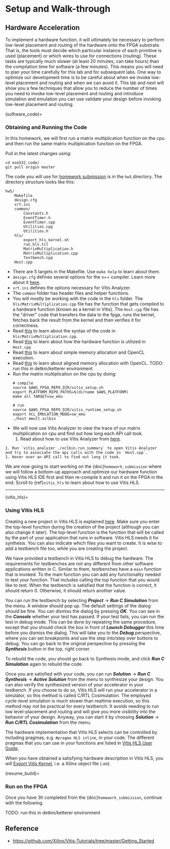 # Setup and Walk-through
<!-- ```{include} ../common/aws_caution.md
``` -->
<style type="text/css">
    table { width: 100%; }
    th { background-color: #4CAF50;color: white;height:50px;text-align: center; }
    td {height:50px;text-align: center;}
    tr:nth-child(even) {background-color: #f2f2f2;}
</style>

## Hardware Acceleration
To implement a hardware function, it will ultimately be necessary
to perform low-level placement and routing of the hardware onto the
FPGA substrate.  That is, the tools must decide which particular instance of
each primitive is used (placement) or which wires to use for connections
(routing).  These tasks are typically much slower (at least 20 minutes, can take
hours) than the compilation time for software (a few minutes).  This means you
will need to plan your time carefully for this lab and for subsequent labs.
One way to optimize our development time is to be careful about when we
invoke low-level placement and routing and when we can avoid it.   This lab
and next will show you a few techniques that allow you to reduce the number of
times you need to invoke low-level placement and routing and introduce
 simulation and emulation you can use validate your design before
 invoking low-level placement and routing.

<!-- ## Getting Started with Vitis on Amazon F1 Instance
### Pre-requisites
Make sure you complete the following pre-requisites before continuing
with this homework:
1. You have an AWS account and know how to create AWS 
    instances. Check {doc}`../hw1/aws_tutorial` for a refresher.
2. You have access to F1 instances. You can find out if you have
    access by going to the ***Limits*** tab in your AWS console
    homepage and then checking for the F1 vCPUs limit as
    follows. You should see at least 8 vCPUs limit for F1 instance. If you see 0, contact the course staff as
    soon as possible.
    ```{image} images/f1_vcpu_limit.png
    ```
3. Read about Vitis from [here](https://github.com/Xilinx/Vitis-In-Depth-Tutorial/blob/master/Getting_Started/Vitis/Part1.md).

In this homework, we will use two instances:
- `z1d.2xlarge` referred to as the ***build*** instance where
    we will compile and build our fpga binary. It costs
    $0.744$/hr. You can create this instance in any AWS region.
- `f1.2xlarge` referred to as the ***runtime*** instance where
    we will run our fpga binary. It costs $1.65$/hr. We can
    only use `us-east-1` (N. Virginia) for this instance.

(launch_instance)=
### Launch the build instance
1. Navigate to the [AWS Marketplace](https://aws.amazon.com/marketplace/pp/B06VVYBLZZ?qid=1585105385966&sr=0-1&ref_=srh_res_product_title)
1. Click on **Continue to Subscribe**
1. Accept the EULA and click **Continue to Configuration**
1. Select version v1.9.0 and US East (N.Virginia)
1. Click on **Continue to Launch**
1. Select **Launch through EC2** in the **Choose Action** drop-down and click **Launch**
1. Select **z1d.2xlarge** Instance type
1. At the top of the console, click on **6. Configure Security Groups** 
1. Click **Add Rule** ( Note : Add a new rule dont modify existing rule )
    1. Select **Custom TCP Rule** from the **Type** pull-down menu
    1. Type `8443` in the **Port Range** field
    1. Select **Anywhere** from the **Source** pull-down
1. Click **Review and Launch**. This brings up the review page.
1. Click **Launch** to launch your instance.
1. Select a valid key pair and **check** the acknowledge box at the bottom of the dialog
1. Select **Launch Instances**. This brings up the launch status page
1. When ready, select **View Instances** at the bottom of the page
1. Login to your build instance by doing:
    ```
    ssh -i <AWS key pairs.pem> centos@<IPv4 Public IP of EC2 instance>
    ```
    ```{note}
    The default user is centos.
    ```
(dcv_setup)=
### Setup remote desktop
We will use NICE DCV as our remote desktop server on Amazon. We will use
the remote desktop to work with several Vitis GUI utilities.
1. Attach NICE DCV license to your `z1d.2xlarge` instance by
    doing the following:
    1. Sign in to the AWS Management Console and open the IAM console at <https://console.aws.amazon.com/iam/>.
    1. In the navigation pane of the IAM console, choose ***Roles***, and then choose ***Create role***.
    1. For ***Select type of trusted entity***, choose ***AWS service***.
    1. For ***Choose a use case***, select ***EC2*** and then
    click ***Next: Permissions***.
    1. Click on ***Next: Tags*** to move forward.
    1. Click on ***Next: Review*** to move forward.
    1. Enter a name, e.g. "DCVLicenseAccessRole" and click
        ***Create role***.
    1. Click on Policies in the left menu.
    1. Click on ***Create policy***.
    1. Click on the ***JSON*** tab and paste the following:
        ```
        {
            "Version": "2012-10-17",
            "Statement": [
                {
                    "Effect": "Allow",
                    "Action": "s3:GetObject",
                    "Resource": "arn:aws:s3:::dcv-license.us-east-1/*"
                }
            ]
        }
        ```
        ```{note}
        Change `us-east-1` to the region you are using (if different).
        ```
    1. Enter a name, e.g. "DCVLicensePolicy" and click
        ***Create policy***.
    1. Search for your new policy and click on it to open it.
    1. Click on ***Policy usage*** and then on ***Attach***.
    1. Enter your DCV role name, select the role and click on ***Attach policy***.
    1. Go to your console home page and click on ***Instances***.
    1. Right-click on your `z1d.2xlarge instance and click on
    ***Instance settings*** and then ***Modify IAM role***.
    1. From the drop-down menu, select your DCV role name and
    click save. Your instance will now be able to use the server.

1. Login to your `z1d.2xlarge` instance and install NICE DCV pre-requisites

   ```
   sudo yum -y install kernel-devel
   sudo yum -y groupinstall "GNOME Desktop"
   sudo yum -y install glx-utils
   ```

1. Install NICE DCV Server

   ```
   sudo rpm --import https://s3-eu-west-1.amazonaws.com/nice-dcv-publish/NICE-GPG-KEY
   wget https://d1uj6qtbmh3dt5.cloudfront.net/2019.0/Servers/nice-dcv-2019.0-7318-el7.tgz
   tar xvf nice-dcv-2019.0-7318-el7.tgz
   cd nice-dcv-2019.0-7318-el7
   sudo yum -y install nice-dcv-server-2019.0.7318-1.el7.x86_64.rpm
   sudo yum -y install nice-xdcv-2019.0.224-1.el7.x86_64.rpm
   cd ~

   sudo systemctl enable dcvserver
   sudo systemctl start dcvserver
   ```

1. Setup a password

   ```
   sudo passwd centos
   ```

1. Change firewall settings
      
   * Disable firewalld to allow all connections
   ```
   sudo systemctl stop firewalld
   sudo systemctl disable firewalld
   ```

1. Create a virtual session to connect to    
   ```{note}
   You will have to create a new session if you restart your instance. Put this in your
   `~/.bashrc` so that you automatically
   create a session on login.
   ```
   ```
   dcv create-session --type virtual --user centos centos
   ```

1. Connect to the DCV Remote Desktop session
    1. * Download and install the [DCV Client](https://download.nice-dcv.com/) in your computer.
       
       * Use the Public IP address to connect

1. Logging in should show you your new GUI Desktop
### Setup AWS CLI
1. Go to <https://console.aws.amazon.com> and then from the top right,
select your account name, and then ***My Security Credentials***.
1. Click on ***Access Keys*** and ***Create New Access Key***.
1. Note down your ***Access Key ID*** and ***Secret Access Key***.
1. Login to your `z1d.2xlarge` instance and issue the following
command:
    ```
    aws configure
    ```
1. Enter your access key, add us-east-1 as region and output to be json.
 -->
(software_code)=
### Obtaining and Running the Code
In this homework, we will first run a matrix multiplication function on the cpu and then run the same matrix multiplication
function on the FPGA.

<!-- Login to your `z1d.2xlarge` instance and initialize your environment as follows:
```
tmux
git clone https://github.com/aws/aws-fpga.git $AWS_FPGA_REPO_DIR
source $AWS_FPGA_REPO_DIR/vitis_setup.sh
export PLATFORM_REPO_PATHS=$(dirname $AWS_PLATFORM)
```
```{caution}
Make sure to run under tmux! It will save you hours.
```
 -->
<!-- ---
Clone the `ese532_code` repository using the following command:
```
git clone https://github.com/icgrp/ese532_code.git
```
If you already have it cloned, pull in the latest changes
using:
```
cd ese532_code/
git pull origin master
``` -->

Pull in the latest changes using:
```
cd ese532_code/
git pull origin master
```

The code you will use for [homework submission](homework_submission)
is in the `hw5` directory. The directory structure looks like this:
```
hw5/
    Makefile
    design.cfg
    xrt.ini
    common/
        Constants.h
        EventTimer.h
        EventTimer.cpp
        Utilities.cpp
        Utilities.h
    hls/
        export_hls_kernel.sh
        run_hls.tcl
        MatrixMultiplication.h
        MatrixMultiplication.cpp
        Testbench.cpp
    Host.cpp
```
- There are 5 targets in the Makefile. Use `make help` to learn about them.
- `design.cfg` defines several options for the v++ compiler. Learn more about it [here](https://developer.xilinx.com/en/articles/using-configuration-files-to-control-vitis-compilation.html).
- `xrt.ini` defines the options necessary for Vitis Analyzer.
- The `common` folder has header files and helper functions.
- You will mostly be working with the code in the `hls` folder. The 
    `hls/MatrixMultiplication.cpp` file has the function that gets compiled
    to a hardware function (known as a kernel in Vitis). The `Host.cpp` file has
    the "driver" code that transfers the data to the fpga, runs the kernel,
    fetches back the result from the kernel and then verifies it for correctness.
- Read [this](https://github.com/Xilinx/Vitis-Tutorials/blob/2020.2/Getting_Started/Vitis/Part3.md#the-source-code-for-the-vector-add-kernel) to learn about the syntax of the code in `hls/MatrixMultiplication.cpp`.
- Read [this](https://github.com/Xilinx/Vitis-Tutorials/blob/2020.2/Getting_Started/Vitis/Part3.md#the-source-code-for-the-host-program) to learn about how the hardware function is
utilized in `Host.cpp`
- Read [this](https://developer.xilinx.com/en/articles/example-1-simple-memory-allocation.html) to learn about simple memory allocation and OpenCL execution.
- Read [this](https://developer.xilinx.com/en/articles/example-3-aligned-memory-allocation-with-opencl.html) to learn about aligned memory allocation with OpenCL.
TODO: run this in detkin/ketterer environment
- Run the matrix multiplication on the cpu by doing:
    ```
    # compile
    source $AWS_FPGA_REPO_DIR/vitis_setup.sh
    export PLATFORM_REPO_PATHS=$(dirname $AWS_PLATFORM)
    make all TARGET=sw_emu

    # run
    source $AWS_FPGA_REPO_DIR/vitis_runtime_setup.sh
    export XCL_EMULATION_MODE=sw_emu
    ./host mmult.xclbin
    ```
- We will now use Vitis Analyzer to view the trace of our matrix multiplication on cpu
    and find out how long each API call took.
    1. Read about how to use Vitis Analyzer from [here](https://github.com/Xilinx/Vitis-Tutorials/blob/master/Getting_Started/Vitis/Part5.md).
<!--     1. Open a remote desktop session on your `z1d.2xlarge` instance. -->
    1. Run `vitis_analyzer ./xclbin.run_summary` to open Vitis Analyzer and try to associate the api calls with the code in `Host.cpp`.
    1. Hover over an API call to find out long it took.
    
We are now going to start working on the {doc}`homework_submission` where we will follow a bottom-up approach and optimize our hardware function using Vitis HLS IDE first and then re-compile it and run it on the FPGA in the end. Scroll to {ref}`vitis_hls` to learn about how to
use Vitis HLS.

---

(vitis_hls)=
### Using Vitis HLS

Creating a new project in Vitis HLS is explained [here](https://github.com/Xilinx/Vitis-Tutorials/blob/2020.2/Getting_Started/Vitis_HLS/new_project.md#1-creating-a-vitis-hls-project).
Make sure you enter the top-level function during the creation of the
project (although you can also change it later).  The top-level function is
the function that will be called by the part of your application that runs
in software.  Vitis HLS needs it for synthesis.  You can also indicate
which files you want to create.  It is wise to add a testbench file too,
while you are creating the project.

We have provided a testbench in Vitis HLS to debug the hardware.
The requirements for testbenches are not any different from other
software applications written in C.  Similar to them, testbenches
have a `main` function that is invoked.  To the main function you can
add any functionality needed to test your function.  That includes calling
the top function that you would like to test.  When the testbench is
satisfied that the function is correct, it should return 0.  Otherwise, it
should return another value.


You can run the testbench by selecting ***Project*** $\rightarrow$ ***Run C Simulation*** from the menu.  A window should pop up.  The default settings of the dialog
should be fine.  You can dismiss the dialog by pressing ***OK***.  You
can see in the ***Console*** whether your test has passed.  If your test
fails, you can run the test in debug mode.  This can be done by repeating
the same procedure, except that you should check the box in front of
***Launch Debugger*** this time before you dismiss the dialog.  This
will take you to the ***Debug*** perspective, where you can set breakpoints and use the step into/step over buttons to debug.  You can go back to the original perspective by pressing the ***Synthesis*** button in the top, right corner.  

To rebuild the code, you should go back to Synthesis mode, and click ***Run C Simulation*** again to rebuild the code.

Once you are satisfied with your code, you can run ***Solution***
$\rightarrow$ ***Run C Synthesis*** $\rightarrow$ ***Active Solution*** from the menu
to synthesize your design.  You can also verify the synthesized version of
your accelerator in your testbench.  If you choose to do so, Vitis HLS
will run your accelerator in a simulator, so this method is called C/RTL
Cosimulation.  The employed cycle-level simulation is much slower than
realtime execution, so this method may not be
practical for every testbench.  It avoids needing to run low
level-placement and routing and will give you more visibility into the
behavior of your design.  Anyway, you can start it by choosing
***Solution*** $\rightarrow$ ***Run C/RTL Cosimulation*** from the menu.

The hardware implementation that Vitis HLS selects can be controlled
by including pragmas, e.g. `#pragma HLS inline`, in your code.
The different pragmas that you can use in your functions are listed in [Vitis HLS User Guide](https://www.xilinx.com/html_docs/xilinx2020_2/vitis_doc/hls_pragmas.html#okr1504034364623).

When you have obtained a satisfying hardware description in Vitis HLS, you will [Export Vitis Kernel](https://github.com/Xilinx/Vitis-Tutorials/blob/2020.2/Getting_Started/Vitis_HLS/dataflow_design.md#export-the-vitis-kernel), i.e. a Xilinx object file (.xo).
<!-- We will then [use this object file/kernel](https://github.com/Xilinx/Vitis-In-Depth-Tutorial/blob/master/Getting_Started/Vitis_HLS/using_the_kernel.md) and link it together in our existing Vitis application. -->

<!-- ```{note}
We are using the GUI mode of Vitis HLS so that we can see the HLS schedule.
In this class, our preferred method of compiling is using the command line
and we'll only use GUI when it's required.

If your remote desktop connection is lagging, you can run Vitis HLS
from the command line using the script, `export_hls_kernel.sh`, 
in the `hw5/hls` directory. This script runs the TCL script, `run_hls.tcl`, 
with Vitis HLS. Vitis HLS GUI actually calls the commands in this TCL script.
If you look inside the TCL script, you can relate it to the GUI steps
we mentioned above. Additionally, you can learn more about the TCL commands
from:
- <https://www.xilinx.com/html_docs/xilinx2020_1/vitis_doc/tre1585063528538.html>
- <https://www.xilinx.com/html_docs/xilinx2020_1/vitis_doc/nfj1539734250759.html>

Note that the only way to see the HLS schedule is through the GUI.
So collaborate with your partner if you are unable to use the GUI in AWS or try
to [install Vitis toolchain locally](https://github.com/Xilinx/Vitis-In-Depth-Tutorial/blob/master/Getting_Started/Vitis/Part2.md#vitis-flow-101--part-2--installation-guide).
``` -->

(resume_build)=
### Run on the FPGA
Once you have 3h completed from the {doc}`homework_submission`,
continue with the following.
<!-- #### Compile a hardware function
- Start building the hardware function by doing `make afi EMAIL=<your email>`,
    substituting your email. This build will take about 1 hour 20 minutes and in the end
    it will wait for you to confirm a subscription from your email account; open your email and confirm
    the subscription and wait to receive an email that your Amazon FPGA Image (AFI) is available (takes about 30 minutes to an hour).

#### Set up a runtime instance
- Follow the steps from {ref}`launch_instance`, but instead of choosing
    a `z1d.2xlarge` instance, choose `f1.2xlarge`.

#### Copy binaries to the runtime instance
- Create a github repository and clone it in your `z1d.2xlarge` instance.
- Add the `host`, `mmult.awsxclbin` and `xrt.ini` files to the repository; commit and push.
- Git clone the updated repository in your `f1.2xlarge` instance.

#### Run the application on the FPGA
- Execute the following commands in your `f1.2xlarge` instance to run your application:
    ```
    source $AWS_FPGA_REPO_DIR/vitis_runtime_setup.sh
    # Wait till the MPD service has initialized. Check systemctl status mpd
    ./host ./mmult.awsxclbin 
    ```
- You should see the following files generated when you ran:
    ```
    profile_summary.csv
    timeline_trace.csv
    xclbin.run_summary
    ```
    Add, commit and push these files in the repository you created and then shutdown your F1 instance.
    ```{caution}
    Make sure to shut down your F1 instance! It costs 1.65$/hr
    ```

---
This concludes a top-down walk-through of the steps involved
in running a hardware function on the AWS FPGA.
 -->
 TODO: run this in detkin/ketterer environment


## Reference
<!-- - <https://github.com/Xilinx/Vitis-AWS-F1-Developer-Labs/blob/master/setup/instructions.md>
- <https://docs.aws.amazon.com/IAM/latest/UserGuide/id_roles_create_for-service.html>
- <https://www.ni-sp.com/setting-up-access-to-the-nice-dcv-license-in-ec2/>
- <https://github.com/aws/aws-fpga/blob/master/Vitis/docs/Setup_AWS_CLI_and_S3_Bucket.md>
 -->
- <https://github.com/Xilinx/Vitis-Tutorials/tree/master/Getting_Started>
<!-- - <https://github.com/Xilinx/Vitis-Tutorials/blob/master/docs/Pathway3/BuildingAnApplication.md>
 --><!-- - <https://github.com/aws/aws-fpga/blob/master/Vitis/README.md>
 -->
